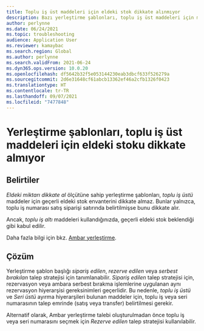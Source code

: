 ```yaml
---
title: Toplu iş üst maddeleri için eldeki stok dikkate alınmıyor
description: Bazı yerleştirme şablonları, toplu iş üst maddeleri için mevcut eldeki stoku dikkate almıyor. Toplu iş veya seri numarasının, talep emrinde belirtilmesi gerekir.
author: perlynne
ms.date: 06/24/2021
ms.topic: troubleshooting
audience: Application User
ms.reviewer: kamaybac
ms.search.region: Global
ms.author: perlynne
ms.search.validFrom: 2021-06-24
ms.dyn365.ops.version: 10.0.20
ms.openlocfilehash: df5642b32f5e053144230eab3dbcf633f526279a
ms.sourcegitcommit: 2d6e31648cf61abcb13362ef46a2cfb1326f0423
ms.translationtype: HT
ms.contentlocale: tr-TR
ms.lasthandoff: 09/07/2021
ms.locfileid: "7477848"
---
```

# <a name="slotting-templates-dont-consider-on-hand-inventory-for-batch-above-items"></a>Yerleştirme şablonları, toplu iş üst maddeleri için eldeki stoku dikkate almıyor

## <a name="symptoms"></a>Belirtiler

*Eldeki miktarı dikkate al* ölçütüne sahip yerleştirme şablonları, *toplu iş üstü* maddeler için geçerli eldeki stok envanterini dikkate almaz. Bunlar yalnızca, toplu iş numarası satış siparişi satırında belirtilmişse bunu dikkate alır.

Ancak, *toplu iş altı* maddeleri kullandığınızda, geçerli eldeki stok beklendiği gibi kabul edilir.

Daha fazla bilgi için bkz. [Ambar yerleştirme](/dynamics365/supply-chain/warehousing/warehouse-slotting).

## <a name="resolution"></a>Çözüm

Yerleştirme şablon başlığı *sipariş edilen*, *rezerve edilen* veya *serbest bırakılan* talep stratejisi için tanımlanabilir. *Sipariş edilen* talep stratejisi için, rezervasyon veya ambara serbest bırakma işlemlerine uygulanan aynı rezervasyon hiyerarşisi gereksinimleri geçerlidir. Bu nedenle, *toplu iş üstü* ve *Seri üstü* ayırma hiyerarşileri bulunan maddeler için, toplu iş veya seri numarasının talep emrinde (satış veya transfer) belirtilmesi gerekir.

Alternatif olarak, Ambar yerleştirme talebi oluşturulmadan önce toplu iş veya seri numarasını seçmek için *Rezerve edilen* talep stratejisi kullanılabilir.
